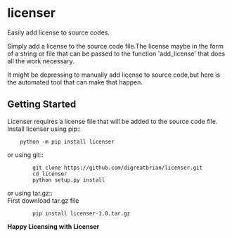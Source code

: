 # licenser
Easily add license to source codes.

Simply add a license to the source code file.The license maybe in the form of a string or file that can be passed to the function 'add_license' that does all the work necessary.

It might be depressing to manually add license to source code,but here is the automated tool that can make that happen.

## Getting Started

Licenser requires a license file that will be added to the source code file.
Install licenser using pip::
          
        python -m pip install licenser

or using git::
```
        git clone https://github.com/digreatbrian/licenser.git
        cd licenser
        python setup.py install
```

or using tar.gz::<br>
First download tar.gz file
```
        pip install licenser-1.0.tar.gz
```
<b>Happy Licensing with Licenser</b>
